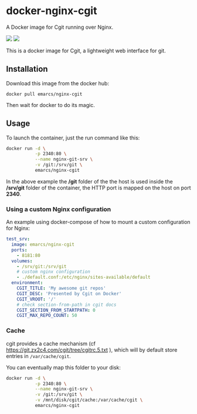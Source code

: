 # docker-nginx-cgit

A Docker image for Cgit running over Nginx.

[![](https://images.microbadger.com/badges/image/emarcs/nginx-cgit.svg)](http://microbadger.com/images/emarcs/nginx-cgit "Get your own image badge on microbadger.com") [![](https://images.microbadger.com/badges/version/emarcs/nginx-cgit.svg)](http://microbadger.com/images/emarcs/nginx-cgit "Get your own version badge on microbadger.com")

This is a docker image for Cgit, a lightweight web interface for git.

## Installation

Download this image from the docker hub:

```shell
docker pull emarcs/nginx-cgit
```

Then wait for docker to do its magic.

## Usage

To launch the container, just the run command like this:

```sh
docker run -d \
           -p 2340:80 \
           --name nginx-git-srv \
           -v /git:/srv/git \
           emarcs/nginx-cgit
```

In the above example the **/git** folder of the the host
is used inside the **/srv/git** folder of the container,
the HTTP port is mapped on the host on port **2340**.

### Using a custom Nginx configuration

An example using docker-compose of how to mount a custom
configuration for Nginx:

```yml
test_srv:
  image: emarcs/nginx-cgit
  ports:
    - 8181:80
  volumes:
    - /srv/git:/srv/git
    # custom nginx configuration
    - ./default.conf:/etc/nginx/sites-available/default
  environment:
    CGIT_TITLE: 'My awesome git repos'
    CGIT_DESC: 'Presented by Cgit on Docker'
    CGIT_VROOT: '/'
    # check section-from-path in cgit docs
    CGIT_SECTION_FROM_STARTPATH: 0
    CGIT_MAX_REPO_COUNT: 50
```

### Cache

cgit provides a cache mechanism (cf https://git.zx2c4.com/cgit/tree/cgitrc.5.txt ), which will
by default store entries in `/var/cache/cgit`.

You can eventually map this folder to your disk:
```sh
docker run -d \
           -p 2340:80 \
           --name nginx-git-srv \
           -v /git:/srv/git \
           -v /mnt/disk/cgit/cache:/var/cache/cgit \
           emarcs/nginx-cgit
```

